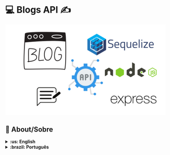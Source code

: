 # :computer: Blogs API :writing_hand:

![cover](./cover.png)

## :page_with_curl: About/Sobre

<details>
  <summary markdown="span"><strong>:us: English</strong></summary><br />

This is the deploy branch. It doesn't have the Docker Compose config file and the code is slighly different because heroku doesn't have support for MySQL databases.

[Click here](https://blogs-api-24072022.herokuapp.com/docs/en/) to check out the deploy on your browser.
<br />
</details>

<details>
  <summary markdown="span"><strong>:brazil: Português</strong></summary><br />

Esta é a branch de deploy. Ela não tem o arquivo de configuração do Docker Compose e o código é um pouco diferente porque o Heroku não oferece suporte para bancos de dados MySQL.

[Clique aqui](https://blogs-api-24072022.herokuapp.com/docs/en/) para conferir o deploy no seu navegador.
<br />
</details>
